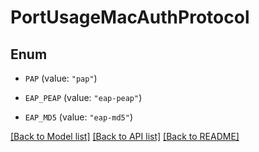 # PortUsageMacAuthProtocol

## Enum


* `PAP` (value: `"pap"`)

* `EAP_PEAP` (value: `"eap-peap"`)

* `EAP_MD5` (value: `"eap-md5"`)


[[Back to Model list]](../README.md#documentation-for-models) [[Back to API list]](../README.md#documentation-for-api-endpoints) [[Back to README]](../README.md)


